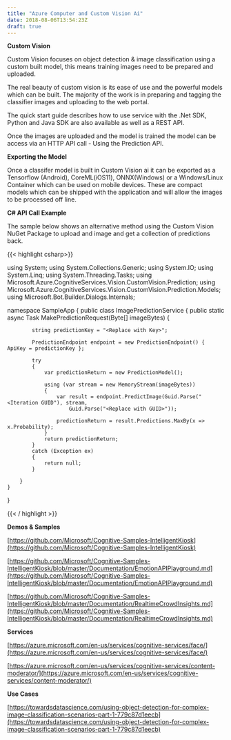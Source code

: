 ```yaml
---
title: "Azure Computer and Custom Vision Ai"
date: 2018-08-06T13:54:23Z
draft: true
---
```


**Custom Vision**

Custom Vision focuses on object detection & image classification using a custom built model, this means training images need to be prepared and uploaded.

The real beauty of custom vision is its ease of use and the powerful models which can be built. The majority of the work is in preparing and tagging the classifier images and uploading to the web portal.

The quick start guide describes how to use service with the .Net SDK, Python and Java SDK are also available as well as a REST API.

Once the images are uploaded and the model is trained the model can be access via an HTTP API call - Using the Prediction API.

**Exporting the Model**

Once a classifer model is built in Custom Vision ai it can be exported as a Tensorflow (Android), CoreML(iOS11), ONNX(Windows) or a Windows/Linux Container which can be used on mobile devices. These are compact models which can be shipped with the application and will allow the images to be processed off line. 

**C# API Call Example**

The sample below shows an alternative method using the Custom Vision NuGet Package to upload and image and get a collection of predictions back.

{{< highlight csharp>}}

 using System;
 using System.Collections.Generic;
 using System.IO;
 using System.Linq;
 using System.Threading.Tasks;
 using Microsoft.Azure.CognitiveServices.Vision.CustomVision.Prediction;
 using Microsoft.Azure.CognitiveServices.Vision.CustomVision.Prediction.Models;
 using Microsoft.Bot.Builder.Dialogs.Internals;

 namespace SampleApp
 {
    public class ImagePredictionService
    {
        public static async Task<PredictionModel> MakePredictionRequest(Byte[] imageBytes)
        {

            string predictionKey = "<Replace with Key>";

            PredictionEndpoint endpoint = new PredictionEndpoint() { ApiKey = predictionKey };

            try
            {
                var predictionReturn = new PredictionModel();

                using (var stream = new MemoryStream(imageBytes))
                {
                    var result = endpoint.PredictImage(Guid.Parse("<Iteration GUID"), stream,
                        Guid.Parse("<Replace with GUID>"));

                    predictionReturn = result.Predictions.MaxBy(x => x.Probability);                   
                }
                return predictionReturn;
            }
            catch (Exception ex)
            {
                return null;
            }

        }
    }
 }

{{< / highlight >}}

**Demos & Samples**

[https://github.com/Microsoft/Cognitive-Samples-IntelligentKiosk](https://github.com/Microsoft/Cognitive-Samples-IntelligentKiosk)

[https://github.com/Microsoft/Cognitive-Samples-IntelligentKiosk/blob/master/Documentation/EmotionAPIPlayground.md](https://github.com/Microsoft/Cognitive-Samples-IntelligentKiosk/blob/master/Documentation/EmotionAPIPlayground.md)

[https://github.com/Microsoft/Cognitive-Samples-IntelligentKiosk/blob/master/Documentation/RealtimeCrowdInsights.md](https://github.com/Microsoft/Cognitive-Samples-IntelligentKiosk/blob/master/Documentation/RealtimeCrowdInsights.md)

**Services**

[https://azure.microsoft.com/en-us/services/cognitive-services/face/](https://azure.microsoft.com/en-us/services/cognitive-services/face/)

[https://azure.microsoft.com/en-us/services/cognitive-services/content-moderator/](https://azure.microsoft.com/en-us/services/cognitive-services/content-moderator/)

**Use Cases**

[https://towardsdatascience.com/using-object-detection-for-complex-image-classification-scenarios-part-1-779c87d1eecb](https://towardsdatascience.com/using-object-detection-for-complex-image-classification-scenarios-part-1-779c87d1eecb)  